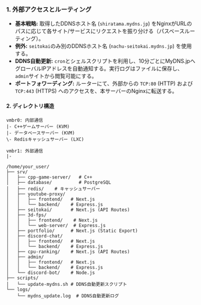### 1. 外部アクセスとルーティング

-   **基本戦略:** 取得したDDNSホスト名 (`shiratama.mydns.jp`) をNginxがURLのパスに応じて各サイト/サービスにリクエストを振り分ける（パスベースルーティング）。
-   **例外:** `seitokai`のみ別のDDNSホスト名 (`nachu-seitokai.mydns.jp`) を使用する。
-   **DDNS自動更新:** `cron`とシェルスクリプトを利用し、10分ごとにMyDNS.jpへグローバルIPアドレスを自動通知する。実行ログはファイルに保存し、`admin`サイトから閲覧可能にする。
-   **ポートフォワーディング:** ルーターにて、外部からの `TCP:80` (HTTP) および `TCP:443` (HTTPS) へのアクセスを、本サーバーのNginxに転送する。
#### 2. ディレクトリ構造

```
vmbr0: 内部通信
|- C++ゲームサーバー (KVM)
|- データベースサーバー (KVM)
\- Redisキャッシュサーバー (LXC)

vmbr1: 外部通信
|- 

/home/your_user/
├── srv/
│   ├── cpp-game-server/   # C++
│   ├── database/          # PostgreSQL
│   ├── redis/    # キャッシュサーバー
│   ├── youtube-proxy/
│   │   ├── frontend/   # Next.js
│   │   └── backend/    # Express.js
│   ├── seitokai/       # Next.js (API Routes)
│   ├── 3d-fps/
│   │   ├── frontend/    # Next.js
│   │   └── web-server/  # Express.js
│   ├── portfolio/      # Next.js (Static Export)
│   ├── discord-chat/
│   │   ├── frontend/   # Next.js
│   │   └── backend/    # Express.js
│   ├── cpu-ranking/    # Next.js (API Routes)
│   ├── admin/
│   │   ├── frontend/   # Next.js
│   │   └── backend/    # Express.js
│   └── discord-bot/    # Node.js
├── scripts/
│   └── update-mydns.sh # DDNS自動更新スクリプト
└── logs/
    └── mydns_update.log  # DDNS自動更新ログ
```